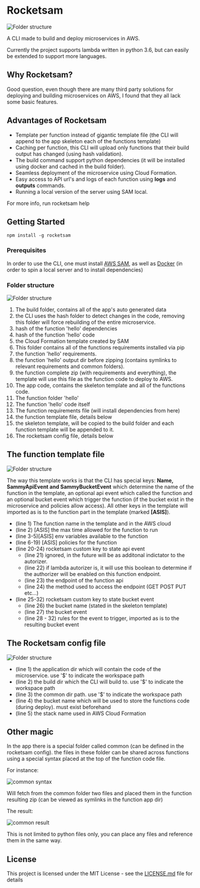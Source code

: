 # Rocketsam

![Folder structure](./img/rocketsam.png)

A CLI made to build and deploy microservices in AWS.

Currently the project supports lambda written in python 3.6, but can easily be extended to support more languages.

## Why Rocketsam?
Good question, even though there are many third party solutions for deploying and building microservices on AWS, I found that they all lack some basic features.

## Advantages of Rocketsam
* Template per function instead of gigantic template file (the CLI will append to the app skeleton each of the functions template)
* Caching per function, this CLI will upload only functions that their build output has changed (using hash validation).
* The build command support python dependencies (it will be installed using docker and cached in the build folder).
* Seamless deployment of the microservice using Cloud Formation.
* Easy access to API url's and logs of each function using **logs** and **outputs** commands.
* Running a local version of the server using SAM local.

For more info, run rocketsam help

## Getting Started

```
npm install -g rocketsam
```

### Prerequisites

In order to use the CLI, one must install [AWS SAM](https://aws.amazon.com/serverless/sam/), as well as [Docker](https://www.docker.com/) (in order to spin a local server and to install dependencies)

### Folder structure
![Folder structure](./img/structure.png)

1. The build folder, contains all of the app's auto generated data
2. the CLI uses the hash folder to detect changes in the code, removing this folder will force rebuilding of the entire microservice.
3. hash of the function 'hello' dependencies
4. hash of the function 'hello' code
5. the Cloud Formation template created by SAM
6. This folder contains all of the functions requirements installed via pip
7. the function 'hello' requirements.
8. the function 'hello' output dir before zipping (contains symlinks to relevant requirements and common folders).
9. the function complete zip (with requirements and everything), the template will use this file as the function code to deploy to AWS.
10. The app code, contains the skeleton template and all of the functions code.
11. The function folder 'hello'
12. The function 'hello' code itself
13. The function requirements file (will install dependencies from here)
14. the function template file, details below
15. the skeleton template, will be copied to the build folder and each function template will be appended to it.
16. The rocketsam config file, details below

## The function template file
![Folder structure](./img/functionyaml.png)

The way this template works is that the CLI has special keys: **Name, SammyApiEvent and SammyBucketEvent** which determine the name of the function in the template, an optional api event which called the function and an optional bucket event which trigger the function (if the bucket exist in the microservice and policies allow access). All other keys in the template will imported as is to the function part in the template (marked **[ASIS]**).

* (line 1) The function name in the template and in the AWS cloud
* (line 2) [ASIS] the max time allowed for the function to run
* (line 3-5)[ASIS] env variables available to the function
* (line 6-19) [ASIS] policies for the function
* (line 20-24) rocketsam custom key to state api event
  * (line 21) ignored, in the future will be as additonal indictator to the autorizer.
  * (line 22) if lambda autorizer is, it will use this boolean to determine if the authorizer will be enabled on this function endpoint.
  * (line 23) the endpoint of the function api
  * (line 24) the method used to access the endpoint (GET POST PUT etc...)
* (line 25-32) rocketsam custom key to state bucket event
    * (line 26) the bucket name (stated in the skeleton template)
    * (line 27) the bucket event
    * (line 28 - 32) rules for the event to trigger, imported as is to the resulting bucket event
## The Rocketsam config file
![Folder structure](./img/rocketsamyaml.png)

* (line 1) the application dir which will contain the code of the microservice. use '$' to indicate the workspace path
* (line 2) the build dir which the CLI will build to. use '$' to indicate the workspace path
* (line 3) the common dir path. use '$' to indicate the workspace path
* (line 4) the bucket name which will be used to store the functions code (during deploy). must exist beforehand
* (line 5) the stack name used in AWS Cloud Formation

## Other magic
In the app there is a special folder called common (can be defined in the rocketsam config). the files in these folder can be shared across functions using a special syntax placed at the top of the function code file.

For instance:

![common syntax](./img/commonsyntax.png)

Will fetch from the common folder two files and placed them in the function resulting zip (can be viewed as symlinks in the function app dir)

The result:

![common result](./img/commonresult.png)

This is not limited to python files only, you can place any files and reference them in the same way.

## License

This project is licensed under the MIT License - see the [LICENSE.md](LICENSE) file for details